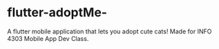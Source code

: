# flutter-adoptMe-
A flutter mobile application that lets you adopt cute cats! Made for INFO 4303 Mobile App Dev Class.
